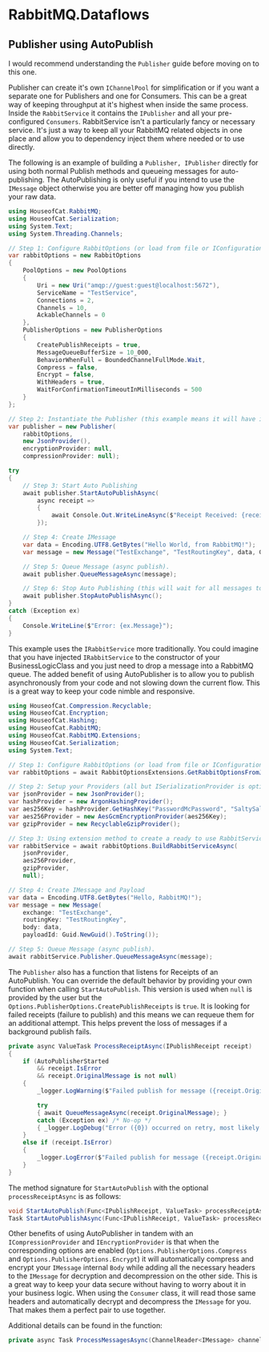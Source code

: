 ﻿# RabbitMQ.Dataflows
## Publisher using AutoPublish

I would recommend understanding the `Publisher` guide before moving on to this one.

Publisher can create it's own `IChannelPool` for simplification or if you want a separate one
for Publishers and one for Consumers. This can be a great way of keeping throughput at it's
highest when inside the same process. Inside the `RabbitService` it contains the `IPublisher`
and all your pre-configured `Consumers`. RabbitService isn't a particularly fancy or necessary
service. It's just a way to keep all your RabbitMQ related objects in one place and allow you
to dependency inject them where needed or to use directly.

The following is an example of building a `Publisher, IPublisher` directly for using both normal Publish
methods and queueing messages for auto-publishing. The AutoPublishing is only useful if you intend
to use the `IMessage` object otherwise you are better off managing how you publish your raw data.

```csharp
using HouseofCat.RabbitMQ;
using HouseofCat.Serialization;
using System.Text;
using System.Threading.Channels;

// Step 1: Configure RabbitOptions (or load from file or IConfiguration).
var rabbitOptions = new RabbitOptions
{
    PoolOptions = new PoolOptions
    {
        Uri = new Uri("amqp://guest:guest@localhost:5672"),
        ServiceName = "TestService",
        Connections = 2,
        Channels = 10,
        AckableChannels = 0
    },
    PublisherOptions = new PublisherOptions
    {
        CreatePublishReceipts = true,
        MessageQueueBufferSize = 10_000,
        BehaviorWhenFull = BoundedChannelFullMode.Wait,
        Compress = false,
        Encrypt = false,
        WithHeaders = true,
        WaitForConfirmationTimeoutInMilliseconds = 500
    }
};

// Step 2: Instantiate the Publisher (this example means it will have it's own internal ChannelPool)
var publisher = new Publisher(
    rabbitOptions,
    new JsonProvider(),
    encryptionProvider: null,
    compressionProvider: null);

try
{
    // Step 3: Start Auto Publishing
    await publisher.StartAutoPublishAsync(
        async receipt =>
        {
            await Console.Out.WriteLineAsync($"Receipt Received: {receipt.MessageId}");
        });

    // Step 4: Create IMessage
    var data = Encoding.UTF8.GetBytes("Hello World, from RabbitMQ!");
    var message = new Message("TestExchange", "TestRoutingKey", data, Guid.NewGuid().ToString());

    // Step 5: Queue Message (async publish).
    await publisher.QueueMessageAsync(message);

    // Step 6: Stop Auto Publishing (this will wait for all messages to be published before stopping)
    await publisher.StopAutoPublishAsync();
}
catch (Exception ex)
{
    Console.WriteLine($"Error: {ex.Message}");
}
```

This example uses the `IRabbitService` more traditionally. You could imagine that you have injected
`IRabbitService` to the constructor of your BusinessLogicClass and you just need to drop a message
into a RabbitMQ queue. The added benefit of using AutoPublisher is to allow you to publish asynchronously
from your code and not slowing down the current flow. This is a great way to keep your code nimble and
responsive.

```csharp
using HouseofCat.Compression.Recyclable;
using HouseofCat.Encryption;
using HouseofCat.Hashing;
using HouseofCat.RabbitMQ;
using HouseofCat.RabbitMQ.Extensions;
using HouseofCat.Serialization;
using System.Text;

// Step 1: Configure RabbitOptions (or load from file or IConfiguration).
var rabbitOptions = await RabbitOptionsExtensions.GetRabbitOptionsFromJsonFileAsync("./rabbitoptions.json");

// Step 2: Setup your Providers (all but ISerializationProvider is optional)
var jsonProvider = new JsonProvider();
var hashProvider = new ArgonHashingProvider();
var aes256Key = hashProvider.GetHashKey("PasswordMcPassword", "SaltySaltSalt", 32);
var aes256Provider = new AesGcmEncryptionProvider(aes256Key);
var gzipProvider = new RecyclableGzipProvider();

// Step 3: Using extension method to create a ready to use RabbitService (StartAsync is called already).
var rabbitService = await rabbitOptions.BuildRabbitServiceAsync(
    jsonProvider,
    aes256Provider,
    gzipProvider,
    null);

// Step 4: Create IMessage and Payload
var data = Encoding.UTF8.GetBytes("Hello, RabbitMQ!");
var message = new Message(
    exchange: "TestExchange",
    routingKey: "TestRoutingKey",
    body: data,
    payloadId: Guid.NewGuid().ToString());

// Step 5: Queue Message (async publish).
await rabbitService.Publisher.QueueMessageAsync(message);
```

The `Publisher` also has a function that listens for Receipts of an AutoPublish. You can override the default
behavior by providing your own function when calling `StartAutoPublish`. This version is used when `null` is
provided by the user but the `Options.PublisherOptions.CreatePublishReceipts` is `true`. It is looking for
failed receipts (failure to publish) and this means we can requeue them for an additional attempt. This helps
prevent the loss of messages if a background publish fails.

```csharp
private async ValueTask ProcessReceiptAsync(IPublishReceipt receipt)
{
    if (AutoPublisherStarted
        && receipt.IsError
        && receipt.OriginalMessage is not null)
    {
        _logger.LogWarning($"Failed publish for message ({receipt.OriginalMessage.MessageId}). Retrying with AutoPublishing...");

        try
        { await QueueMessageAsync(receipt.OriginalMessage); }
        catch (Exception ex) /* No-op */
        { _logger.LogDebug("Error ({0}) occurred on retry, most likely because retry during shutdown.", ex.Message); }
    }
    else if (receipt.IsError)
    {
        _logger.LogError($"Failed publish for message ({receipt.OriginalMessage.MessageId}). Unable to retry as the original message was not received.");
    }
}
```

The method signature for `StartAutoPublish` with the optional `processReceiptAsync` is as follows:

```csharp
void StartAutoPublish(Func<IPublishReceipt, ValueTask> processReceiptAsync = null);
Task StartAutoPublishAsync(Func<IPublishReceipt, ValueTask> processReceiptAsync = null);
```

Other benefits of using AutoPublisher in tandem with an `ICompressionProvider` and `IEncryptionProvider` is that
when the corresponding options are enabled (`Options.PublisherOptions.Compress` and `Options.PublisherOptions.Encrypt`)
it will automatically compress and encrypt your `IMessage` internal `Body` while adding all the necessary headers
to the `IMessage` for decryption and decompression on the other side. This is a great way to keep your data secure
without having to worry about it in your business logic. When using the `Consumer` class, it will read those same
headers and automatically decrypt and decompress the `IMessage` for you. That makes them a perfect pair to use
together.

Additional details can be found in the function:

```csharp
private async Task ProcessMessagesAsync(ChannelReader<IMessage> channelReader)
```